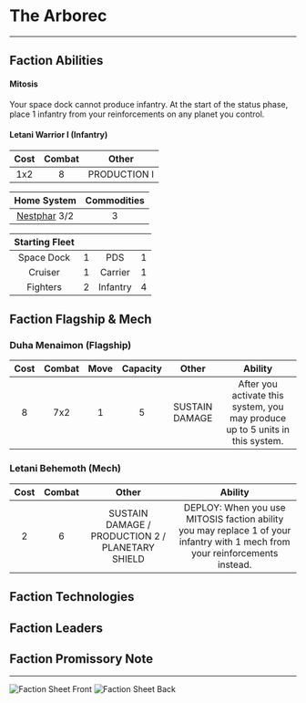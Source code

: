 # The Arborec
---
## Faction Abilities
#### Mitosis
Your space dock cannot produce infantry. At the start of the status phase, place 1 infantry from your reinforcements on any planet you control.
#### Letani Warrior I (Infantry)
| Cost | Combat | Other |
|:---:|:---:|:---:|
| 1x2 | 8 | PRODUCTION I |

| Home System | Commodities |
|:---:|:---:|
| [Nestphar](../planets/nestphar.jpg) 3/2 | 3 |

| Starting Fleet | | | |
|:---:|:---:|:---:|:---:|
| Space Dock | 1 | PDS | 1 |
| Cruiser | 1 | Carrier | 1 |
| Fighters | 2 | Infantry | 4 |

## Faction Flagship & Mech
### Duha Menaimon (Flagship)
| Cost | Combat | Move | Capacity | Other | Ability |
|:---:|:---:|:---:|:---:|:---:|:---:|
| 8 | 7x2 | 1 | 5 | SUSTAIN DAMAGE | After you activate this system, you may produce up to 5 units in this system.
### Letani Behemoth (Mech)
| Cost | Combat | Other | Ability |
|:---:|:---:|:---:|:---:|
| 2 | 6 | SUSTAIN DAMAGE / PRODUCTION 2 / PLANETARY SHIELD | DEPLOY: When you use MITOSIS faction ability you may replace 1 of your infantry with 1 mech from your reinforcements instead. |
## Faction Technologies

## Faction Leaders

## Faction Promissory Note

---
![Faction Sheet Front](https://drive.google.com/uc?export=view&id=1IumWHlKaQJyiwwtXJXipVgDn-4Ec6aFv)
![Faction Sheet Back](https://drive.google.com/uc?export=view&id=1MJKUIvTrhKZPKPTCuVJaC9cD56Et2vGW)
